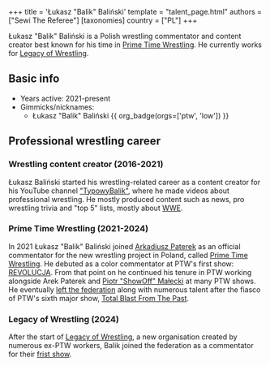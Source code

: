 +++
title = 'Łukasz "Balik" Baliński'
template = "talent_page.html"
authors = ["Sewi The Referee"]
[taxonomies]
country = ["PL"]
+++

Łukasz "Balik" Baliński is a Polish wrestling commentator and content creator best known for his time in [Prime Time Wrestling](@/o/ptw.md). He currently works for [Legacy of Wrestling](@/o/low.md).

## Basic info

* Years active: 2021-present
* Gimmicks/nicknames:
  - Łukasz "Balik" Baliński {{ org_badge(orgs=['ptw', 'low']) }}
 
## Professional wrestling career

### Wrestling content creator (2016-2021)

Łukasz Baliński started his wrestling-related career as a content creator for his YouTube channel ["TypowyBalik"][balowytypik], where he made videos about professional wrestling. He mostly produced content such as news, pro wrestling trivia and "top 5" lists, mostly about [WWE](@/o/wwe.md).

### Prime Time Wrestling (2021-2024)

In 2021 Łukasz "Balik" Baliński joined [Arkadiusz Paterek](@/w/arek-paterek.md) as an official commentator for the new wrestling project in Poland, called [Prime Time Wrestling](@/o/ptw.md). He debuted as a color commentator at PTW's first show: [REVOLUCJA](@/e/ptw/2021-10-09-ptw-1-revolucja.md). From that point on he continued his tenure in PTW working alongside Arek Paterek and [Piotr "ShowOff" Małecki](@/w/piotr-malecki.md) at many PTW shows. He eventually [left the federation](@/a/ptw-exits.md) along with numerous talent after the fiasco of PTW's sixth major show, [Total Blast From The Past](@/e/ptw/2024-05-11-ptw-6.md).

### Legacy of Wrestling (2024)

After the start of [Legacy of Wrestling](@/o/low.md), a new organisation created by numerous ex-PTW workers, Balik joined the federation as a commentator for their [frist show](@/e/low/2024-12-01-low-1.md).

[balowytypik]: https://www.youtube.com/@TypowyBalik/
